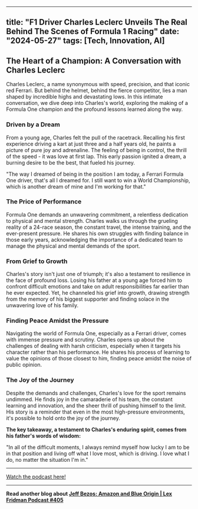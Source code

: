 
---
title: "F1 Driver Charles Leclerc Unveils The Real Behind The Scenes of Formula 1 Racing"
date: "2024-05-27"
tags: [Tech, Innovation, AI]
---

## The Heart of a Champion:  A Conversation with Charles Leclerc

Charles Leclerc, a name synonymous with speed, precision, and that iconic red Ferrari.  But behind the helmet, behind the fierce competitor, lies a man shaped by incredible highs and devastating lows. In this intimate conversation, we dive deep into Charles's world, exploring the making of a Formula One champion and the profound lessons learned along the way.

### Driven by a Dream

From a young age, Charles felt the pull of the racetrack. Recalling his first experience driving a kart at just three and a half years old, he paints a picture of pure joy and adrenaline. The feeling of being in control, the thrill of the speed - it was love at first lap. This early passion ignited a dream, a burning desire to be the best, that fueled his journey.

"The way I dreamed of being in the position I am today, a Ferrari Formula One driver, that's all I dreamed for. I still want to win a World Championship, which is another dream of mine and I'm working for that."

### The Price of Performance

Formula One demands an unwavering commitment, a relentless dedication to physical and mental strength. Charles walks us through the grueling reality of a 24-race season, the constant travel, the intense training, and the ever-present pressure. He shares his own struggles with finding balance in those early years, acknowledging the importance of a dedicated team to manage the physical and mental demands of the sport.

### From Grief to Growth

Charles's story isn't just one of triumph; it's also a testament to resilience in the face of profound loss. Losing his father at a young age forced him to confront difficult emotions and take on adult responsibilities far earlier than he ever expected.  Yet, he channeled his grief into growth, drawing strength from the memory of his biggest supporter and finding solace in the unwavering love of his family.

### Finding Peace Amidst the Pressure

Navigating the world of Formula One, especially as a Ferrari driver, comes with immense pressure and scrutiny. Charles opens up about the challenges of dealing with harsh criticism, especially when it targets his character rather than his performance. He shares his process of learning to value the opinions of those closest to him, finding peace amidst the noise of public opinion.

### The Joy of the Journey

Despite the demands and challenges, Charles's love for the sport remains undimmed.  He finds joy in the camaraderie of his team, the constant learning and innovation, and the sheer thrill of pushing himself to the limit.  His story is a reminder that even in the most high-pressure environments, it's possible to hold onto the joy of the journey.

**The key takeaway, a testament to Charles's enduring spirit, comes from his father's words of wisdom:**

"In all of the difficult moments, I always remind myself how lucky I am to be in that position and living off what I love most, which is driving. I love what I do, no matter the situation I'm in."

---
        




<a href="https://youtube.com/watch?v=MzKfOvZxNko" target="_blank">Watch the podcast here!</a>


---

**Read another blog about [Jeff Bezos: Amazon and Blue Origin | Lex Fridman Podcast #405](./20231214-jeffbezos-lexfridman.md)**

